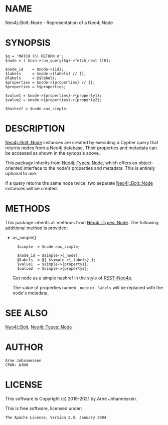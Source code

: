 # NAME

Neo4j::Bolt::Node - Representation of a Neo4j Node

# SYNOPSIS

    $q = 'MATCH (n) RETURN n';
    $node = ( $cxn->run_query($q)->fetch_next )[0];
    
    $node_id    = $node->{id};
    $labels     = $node->{labels} // [];
    @labels     = @$labels;
    $properties = $node->{properties} // {};
    %properties = %$properties;
    
    $value1 = $node->{properties}->{property1};
    $value2 = $node->{properties}->{property2};
    
    $hashref = $node->as_simple;

# DESCRIPTION

[Neo4j::Bolt::Node](/lib/Neo4j/Bolt/Node.md) instances are created by executing
a Cypher query that returns nodes from a Neo4j database.
Their properties and metadata can be accessed as shown in the
synopsis above.

This package inherits from [Neo4j::Types::Node](https://metacpan.org/pod/Neo4j/Types/Node.md), which
offers an object-oriented interface to the node's
properties and metadata. This is entirely optional to use.

If a query returns the same node twice, two separate
[Neo4j::Bolt::Node](/lib/Neo4j/Bolt/Node.md) instances will be created.

# METHODS

This package inherits all methods from [Neo4j::Types::Node](https://metacpan.org/pod/Neo4j/Types/Node.md).
The following additional method is provided:

- as\_simple()

        $simple  = $node->as_simple;
        
        $node_id = $simple->{_node};
        @labels  = @{ $simple->{_labels} };
        $value1  = $simple->{property1};
        $value2  = $simple->{property2};

    Get node as a simple hashref in the style of [REST::Neo4p](https://metacpan.org/pod/REST::Neo4p).

    The value of properties named `_node` or `_labels` will be
    replaced with the node's metadata.

# SEE ALSO

[Neo4j::Bolt](/lib/Neo4j/Bolt.md), [Neo4j::Types::Node](https://metacpan.org/pod/Neo4j/Types/Node.md)

# AUTHOR

    Arne Johannessen
    CPAN: AJNN

# LICENSE

This software is Copyright (c) 2019-2021 by Arne Johannessen.

This is free software, licensed under:

    The Apache License, Version 2.0, January 2004
